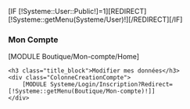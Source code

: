 [IF [!Systeme::User::Public!]=1][REDIRECT][!Systeme::getMenu(Systeme/User)!][/REDIRECT][/IF]
<div class="block">
    <h3 class="title_block">Mon Compte</h3>
    [MODULE Boutique/Mon-compte/Home]

    <h3 class="title_block">Modifier mes données</h3>
    <div class="ColonneCreationCompte">
        [MODULE Systeme/Login/Inscription?Redirect=[!Systeme::getMenu(Boutique/Mon-compte)!]]
    </div>
</div>